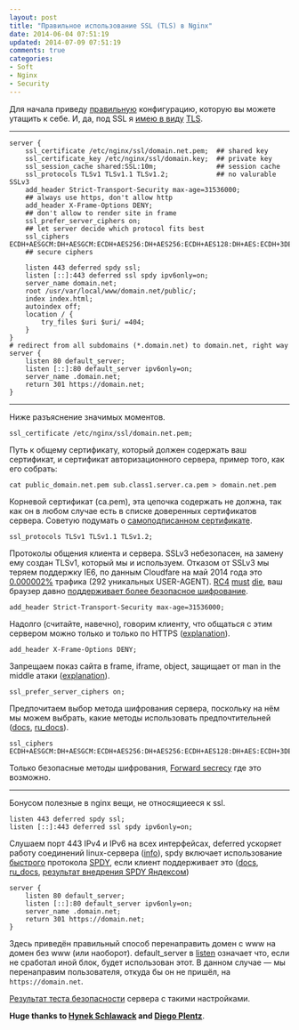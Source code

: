 ```yaml
---
layout: post
title: "Правильное использование SSL (TLS) в Nginx"
date: 2014-06-04 07:51:19
updated: 2014-07-09 07:51:19
comments: true
categories: 
- Soft
- Nginx
- Security
---
```


Для начала приведу [правильную](https://www.ssllabs.com/projects/best-practices/index.html "Qualys SSL Labs - Projects / SSL/TLS Deployment Best Practices") конфигурацию, которую вы можете утащить к себе. И, да, под SSL я [имею в виду](https://www.howsmyssl.com/s/about.html#tls-vs-ssl "About · How's My SSL?") [TLS](http://en.wikipedia.org/wiki/Transport_Layer_Security "Transport Layer Security — Wikipedia").

---

	server {
		ssl_certificate /etc/nginx/ssl/domain.net.pem;	## shared key
		ssl_certificate_key /etc/nginx/ssl/domain.key;	## private key
		ssl_session_cache shared:SSL:10m;				## session cache
		ssl_protocols TLSv1 TLSv1.1 TLSv1.2;			## no valurable SSLv3
		add_header Strict-Transport-Security max-age=31536000;
		## always use https, don't allow http
		add_header X-Frame-Options DENY;
		## don't allow to render site in frame
		ssl_prefer_server_ciphers on;
		## let server decide which protocol fits best
		ssl_ciphers ECDH+AESGCM:DH+AESGCM:ECDH+AES256:DH+AES256:ECDH+AES128:DH+AES:ECDH+3DES:DH+3DES:RSA+AES:RSA+3DES:!aNULL:!MD5:!DSS;
		## secure ciphers

		listen 443 deferred spdy ssl;
		listen [::]:443 deferred ssl spdy ipv6only=on;
		server_name domain.net;
		root /usr/var/local/www/domain.net/public/;
		index index.html;
		autoindex off;								
		location / {
			try_files $uri $uri/ =404;
		}
	}
	# redirect from all subdomains (*.domain.net) to domain.net, right way
	server {
		listen 80 default_server;
		listen [::]:80 default_server ipv6only=on;
		server_name .domain.net;
		return 301 https://domain.net;
	}

---

Ниже разъяснение значимых моментов.

<!-- more -->

	ssl_certificate /etc/nginx/ssl/domain.net.pem;

Путь к общему сертификату, который должен содержать ваш сертификат, и сертификат авторизационного сервера, пример того, как его собрать:

	cat public_domain.net.pem sub.class1.server.ca.pem > domain.net.pem

Корневой сертификат (ca.pem), эта цепочка содержать не должна, так как он в любом случае есть в списке доверенных сертификатов сервера. Советую подумать о [самоподписанном сертификате](http://vitus-wagner.livejournal.com/916596.html "vitus_wagner: Зачем вам подорожная, хамы? Вы же неграмотны!").

	ssl_protocols TLSv1 TLSv1.1 TLSv1.2;

Протоколы общения клиента и сервера. SSLv3 небезопасен, на замену ему создан TLSv1, который мы и используем. Отказом от SSLv3 мы теряем поддержку IE6, по данным Cloudfare на май 2014 года это [0.000002%](http://blog.cloudflare.com/the-web-is-world-wide-or-who-still-needs-rc4/ "The Web is World-Wide, or who still needs RC4? | CloudFlare Blog") трафика (292 уникальных USER-AGENT). [RC4](http://blog.cloudflare.com/killing-rc4/ "Killing RC4 (softly) | CloudFlare Blog") [must](http://blog.cloudflare.com/tracking-our-ssl-configuration/ "Tracking our SSL configuration | CloudFlare Blog") [die](http://blog.cloudflare.com/killing-rc4-the-long-goodbye/ "Killing RC4: The Long Goodbye | CloudFlare Blog"), ваш браузер давно [поддерживает более безопасное шифрование](https://www.howsmyssl.com/ "How's My SSL?").

	add_header Strict-Transport-Security max-age=31536000;

Надолго (считайте, навечно), говорим клиенту, что общаться с этим сервером можно только и только по HTTPS ([explanation](http://opentodo.net/2012/10/enable-http-strict-transport-security-in-apache-nginx/ "Enable HTTP Strict Transport Security in Apache & Nginx | root@opentodo#")).

	add_header X-Frame-Options DENY;

Запрещаем показ сайта в frame, iframe, object, защищает от man in the middle атаки ([explanation](https://developer.mozilla.org/en-US/docs/Web/HTTP/X-Frame-Options "The X-Frame-Options response header — HTTP | MDN")).

	ssl_prefer_server_ciphers on;

Предпочитаем выбор метода шифрования сервера, поскольку на нём мы можем выбрать, какие методы использовать предпочтительней ([docs](http://nginx.org/en/docs/http/ngx_http_ssl_module.html#ssl_prefer_server_ciphers "Module ngx_http_ssl_module"), [ru_docs](http://nginx.org/ru/docs/http/ngx_http_ssl_module.html#ssl_prefer_server_ciphers "Модуль ngx_http_ssl_module")).

	ssl_ciphers ECDH+AESGCM:DH+AESGCM:ECDH+AES256:DH+AES256:ECDH+AES128:DH+AES:ECDH+3DES:DH+3DES:RSA+AES:RSA+3DES:!aNULL:!MD5:!DSS;

Только безопасные методы шифрования, [Forward secrecy](https://en.wikipedia.org/wiki/Forward_secrecy "Forward secrecy — Wikipedia, the free encyclopedia") где это возможно.

---

Бонусом полезные в nginx вещи, не относящиееся к ssl.

	listen 443 deferred spdy ssl;
	listen [::]:443 deferred ssl spdy ipv6only=on;

Слушаем порт 443 IPv4 и IPv6 на всех интерфейсах, deferred ускоряет работу соединений linux-сервера ([info](http://www.techrepublic.com/article/take-advantage-of-tcp-ip-options-to-optimize-data-transmission/ "Take advantage of TCP/IP options to optimize data transmission — TechRepublic")), spdy включает использование [быстрого](http://blog.chromium.org/2013/11/making-web-faster-with-spdy-and-http2.html "Chromium Blog: Making the web faster with SPDY and HTTP/2") протокола [SPDY](https://en.wikipedia.org/wiki/SPDY "SPDY — Wikipedia"), если клиент поддерживает это ([docs](http://nginx.org/en/docs/http/ngx_http_core_module.html#listen "Module ngx_http_core_module"), [ru_docs](http://nginx.org/ru/docs/http/ngx_http_core_module.html#listen "Модуль ngx_http_core_module"), [результат внедрения SPDY Яндексом](http://habrahabr.ru/company/yandex/blog/222951/ "Совместный эксперимент команд Яндекс.Почты и Nginx: действительно ли SPDY ускорит интернет? / Блог компании Яндекс / Хабрахабр"))

	server {
		listen 80 default_server;
		listen [::]:80 default_server ipv6only=on;
		server_name .domain.net;
		return 301 https://domain.net;
	}

Здесь приведён правильный способ перенаправить домен с www на домен без www (или наоборот). default_server в [listen](http://nginx.org/ru/docs/http/ngx_http_core_module.html#listen "Модуль ngx_http_core_module") означает что, если не сработал иной блок, будет использован этот. В данном случае — мы перенаправим пользователя, откуда бы он не пришёл, на `https://domain.net`.

[Результат теста безопасности](https://www.ssllabs.com/ssltest/analyze.html?d=terrty.net "Qualys SSL Labs — Projects / SSL Server Test / terrty.net") сервера с такими настройками.

**Huge thanks to [Hynek Schlawack](https://hynek.me/articles/hardening-your-web-servers-ssl-ciphers/ "Hardening Your Web Server’s SSL Ciphers") and [Diego Plentz](http://tautt.com/best-nginx-configuration-for-security/ "Tautt | Best nginx configuration for security")**.

